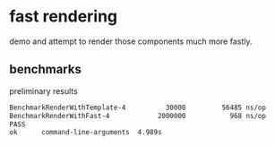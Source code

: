# fast rendering

demo and attempt to render those components much more fastly.


## benchmarks

preliminary results

```sh
BenchmarkRenderWithTemplate-4   	   30000	     56485 ns/op
BenchmarkRenderWithFast-4       	 2000000	       968 ns/op
PASS
ok  	command-line-arguments	4.989s
```
